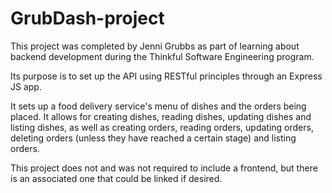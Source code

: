 # GrubDash-project

This project was completed by Jenni Grubbs as part of learning about backend development during the Thinkful Software Engineering program.

Its purpose is to set up the API using RESTful principles through an Express JS app.

It sets up a food delivery service's menu of dishes and the orders being placed. It allows for creating dishes, reading dishes, updating dishes and listing dishes, as well as creating orders, reading orders, updating orders, deleting orders (unless they have reached a certain stage) and listing orders.

This project does not and was not required to include a frontend, but there is an associated one that could be linked if desired.
